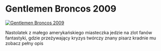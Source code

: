 Gentlemen Broncos 2009 
=============
[![Gentlemen Broncos 2009 ](http://vidos.pl/images/player.gif)](http://vidos.pl/gentlemen-broncos-2009)

 Nastolatek z małego amerykańskiego miasteczka jedzie na zlot fanów fantastyki, gdzie przeżywający kryzys twórczy znany pisarz kradnie mu zobacz pełny opis
